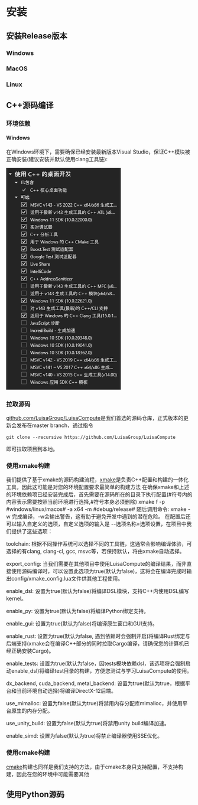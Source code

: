 # 安装
## 安装Release版本
### Windows

### MacOS

### Linux

## C++源码编译
### 环境依赖
#### Windows
在Windows环境下，需要确保已经安装最新版本Visual Studio，保证C++模块被正确安装(建议安装并默认使用clang工具链):

![Visual Studio](../assets/images/vs_installer_zh.png)

### 拉取源码
[github.com/LuisaGroup/LuisaCompute](https://github.com/LuisaGroup/LuisaCompute)是我们首选的源码仓库，正式版本的更新会发布在master branch，通过指令

```shell
git clone --recursive https://github.com/LuisaGroup/LuisaCompute
```

即可拉取项目到本地。
### 使用xmake构建

我们提供了基于xmake的源码构建流程，[xmake](https://xmake.io)是负责C++配置和构建的一体化工具，因此这可能是对您的环境配置要求最简单的构建方法
在确保xmake和上述的环境依赖项已经安装完成后，首先需要在源码所在的目录下执行配置(#符号内的内容表示需要按照当前环境进行选择,#符号本身必须删除)
xmake f -p #windows/linux/macos# -a x64 -m #debug/release#
随后调用命令:
xmake -w
完成编译，-w会输出警告，这有助于避免开发中遇到的潜在危险。
在配置后还可以输入自定义的选项，自定义选项的输入是 --选项名称=选项设置，在项目中我们提供了这些选项：

toolchain: 根据不同操作系统可以选择不同的工具链，这通常会影响编译体验，可选择的有clang, clang-cl, gcc, msvc等，若保持默认，将由xmake自动选择。

export_config: 当我们需要在其他项目中使用LuisaCompute的编译结果，而非直接使用源码编译时，可以设置此选项为true(默认为false)，这将会在编译完成时输出config/xmake_config.lua文件供其他工程使用。

enable_dsl: 设置为true(默认为false)将编译DSL模块，支持C++内使用DSL编写kernel。

enable_py: 设置为true(默认为false)将编译Python绑定支持。

enable_gui: 设置为true(默认为false)将编译原生窗口和GUI支持。

enable_rust: 设置为true(默认为false, 遇到依赖时会强制开启)将编译Rust绑定与后端支持(xmake会在编译C++部分的同时拉取Cargo编译，请确保您的计算机已经正确安装Cargo)。

enable_tests: 设置为true(默认为false，因tests模块依赖dsl，该选项将会强制启动enable_dsl)将编译test目录的构建，方便您测试与学习LuisaCompute的使用。

dx_backend, cuda_backend, metal_backend: 设置为true(默认为true，根据平台和当前环境自动选择)将编译DirectX-12后端。

use_mimalloc: 设置为false(默认为true)将禁用内存分配库mimalloc，并使用平台原生的内存分配。

use_unity_build: 设置为false(默认为true)将禁用unity build编译加速。

enable_simd: 设置为false(默认为true)将禁止编译器使用SSE优化。

### 使用cmake构建

[cmake](https://cmake.org/)构建也同样是我们支持的方法，由于cmake本身只支持配置，不支持构建，因此在您的环境中可能需要其他

### 
## 使用Python源码